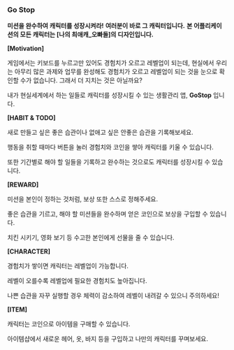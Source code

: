 ### **Go Stop**

**미션을 완수하여 캐릭터를 성장시켜라!**
**여러분이 바로 그 캐릭터입니다.**
**본 어플리케이션의 모든 캐릭터는 [나의 최애캐_오빠돌]의 디자인입니다.**

**[Motivation]**

게임에서는 키보드를 누르고만 있어도 경험치가 오르고 레벨업이 되는데, 현실에서 우리는 아무리 많은 과제와 업무를 완성해도 경험치가 오르고 레벨업이 되는 것을 눈으로 확인할 수가 없습니다. 그래서 더 지치는 것은 아닐까요?  

내가 현실세계에서 하는 일들로 캐릭터를 성장시킬 수 있는 생활관리 앱, **GoStop** 입니다. 

**[HABIT & TODO]**

새로 만들고 싶은 좋은 습관이나 없애고 싶은 안좋은 습관을 기록해보세요.

행동을 취할 때마다 버튼을 눌러 경험치와 코인을 쌓아 캐릭터를 키울 수 있습니다. 

또한 기간별로 해야 할 일들을 기록하고 완수하는 것으로도 캐릭터를 성장시킬 수 있습니다.


**[REWARD]**

미션을 본인이 정하는 것처럼, 보상 또한 스스로 정해주세요.

좋은 습관을 기르고, 해야 할 미션들을 완수하며 얻은 코인으로 보상을 구입할 수 있습니다. 

치킨 시키기, 영화 보기 등 수고한 본인에게 선물을 줄 수 있습니다.


**[CHARACTER]**

경험치가 쌓이면 캐릭터는 레벨업이 가능합니다. 

레벨이 오를수록 레벨업에 필요한 경험치도 높아집니다.

나쁜 습관을 자꾸 실행할 경우 체력이 감소하여 레벨이 내려갈 수 있으니 주의하세요!


**[ITEM]**

캐릭터는 코인으로 아이템을 구매할 수 있습니다. 

아이템샵에서 새로운 헤어, 옷, 바지 등을 구입하고 나만의 캐릭터를 꾸며보세요.
